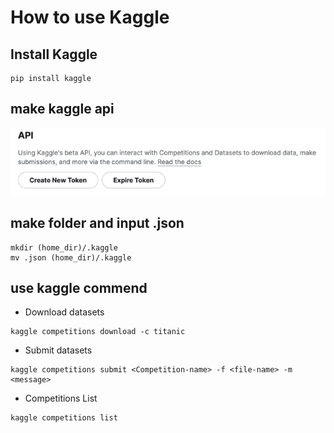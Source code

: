 # How to use Kaggle


## Install Kaggle
```commandline
pip install kaggle
```

## make kaggle api
![img.png](img.png)

## make folder and input .json
```commandline
mkdir (home_dir)/.kaggle
mv .json (home_dir)/.kaggle
```

## use kaggle commend

- Download datasets
```commandline
kaggle competitions download -c titanic
```

- Submit datasets
```commandline
kaggle competitions submit <Competition-name> -f <file-name> -m <message>
```

- Competitions List
```commandline
kaggle competitions list
```


